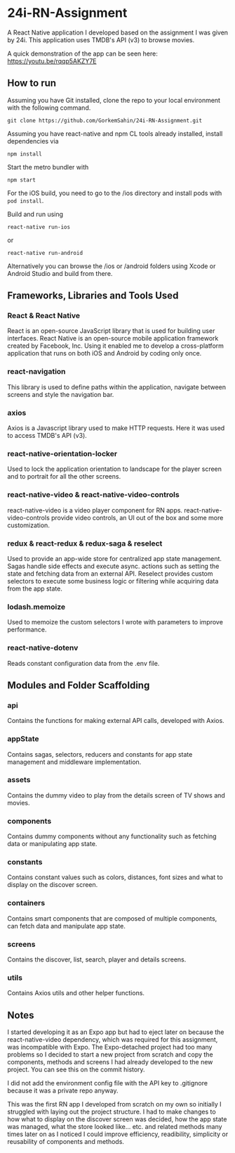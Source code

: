 # 24i-RN-Assignment
A React Native application I developed based on the assignment I was given by 24i. This application uses TMDB's API (v3) to browse movies.

A quick demonstration of the app can be seen here: https://youtu.be/rqqp5AKZY7E

## How to run

Assuming you have Git installed, clone the repo to your local environment with the following command.

`git clone https://github.com/GorkemSahin/24i-RN-Assignment.git`

Assuming you have react-native and npm CL tools already installed, install dependencies via

`npm install`

Start the metro bundler with

`npm start`

For the iOS build, you need to go to the /ios directory and install pods with `pod install`.

Build and run using

`react-native run-ios`

or

`react-native run-android`

Alternatively you can browse the /ios or /android folders using Xcode or Android Studio and build from there.


## Frameworks, Libraries and Tools Used

### React & React Native

React is an open-source JavaScript library that is used for building user interfaces. React Native is an open-source mobile application framework created by Facebook, Inc. Using it enabled me to develop a cross-platform application that runs on both iOS and Android by coding only once.

### react-navigation

This library is used to define paths within the application, navigate between screens and style the navigation bar.

### axios

Axios is a Javascript library used to make HTTP requests. Here it was used to access TMDB's API (v3).

### react-native-orientation-locker

Used to lock the application orientation to landscape for the player screen and to portrait for all the other screens.

### react-native-video & react-native-video-controls

react-native-video is a video player component for RN apps. react-native-video-controls provide video controls, an UI out of the box and some more customization.

### redux & react-redux & redux-saga & reselect

Used to provide an app-wide store for centralized app state management. Sagas handle side effects and execute async. actions such as setting the state and fetching data from an external API. Reselect provides custom selectors to execute some business logic or filtering while acquiring data from the app state.

### lodash.memoize

Used to memoize the custom selectors I wrote with parameters to improve performance.

### react-native-dotenv

Reads constant configuration data from the .env file.


## Modules and Folder Scaffolding

### api

Contains the functions for making external API calls, developed with Axios.

### appState

Contains sagas, selectors, reducers and constants for app state management and middleware implementation. 

### assets

Contains the dummy video to play from the details screen of TV shows and movies.

### components

Contains dummy components without any functionality such as fetching data or manipulating app state.

### constants

Contains constant values such as colors, distances, font sizes and what to display on the discover screen.

### containers

Contains smart components that are composed of multiple components, can fetch data and manipulate app state.

### screens

Contains the discover, list, search, player and details screens.

### utils 

Contains Axios utils and other helper functions.


## Notes

I started developing it as an Expo app but had to eject later on because the react-native-video dependency, which was required for this assignment, was incompatible with Expo. The Expo-detached project had too many problems so I decided to start a new project from scratch and copy the components, methods and screens I had already developed to the new project. You can see this on the commit history.

I did not add the environment config file with the API key to .gitignore because it was a private repo anyway.

This was the first RN app I developed from scratch on my own so initially I struggled with laying out the project structure. I had to make changes to how what to display on the discover screen was decided, how the app state was managed, what the store looked like... etc. and related methods many times later on as I noticed I could improve efficiency, readibility, simplicity or reusability of components and methods.
